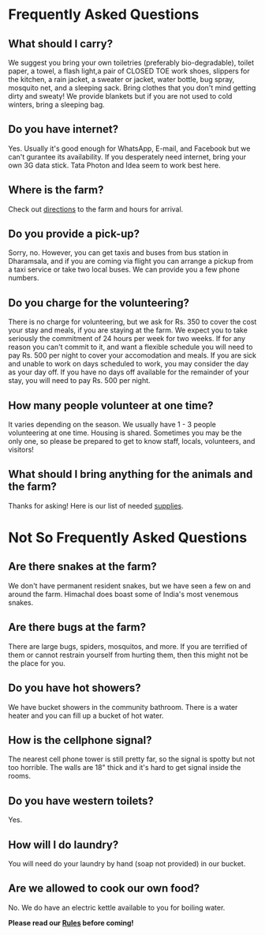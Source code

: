<!--

Title: Frequently Asked Questions

-->

Frequently Asked Questions
=========

## What should I carry?
We suggest you bring your own toiletries (preferably bio-degradable), toilet paper, a towel, a flash light,a pair of CLOSED TOE work shoes, slippers for the kitchen, a rain jacket, a sweater or jacket, water bottle, bug spray, mosquito net, and a sleeping sack. Bring clothes that you don't mind getting dirty and sweaty! We provide blankets but if you are not used to cold winters, bring a sleeping bag.

## Do you have internet?
Yes. Usually it's good enough for WhatsApp, E-mail, and Facebook but we can't gurantee its availability. If you desperately need internet, bring your own 3G data stick. Tata Photon and Idea seem to work best here.

## Where is the farm?
Check out [directions](/?p=directions) to the farm and hours for arrival.

## Do you provide a pick-up?
Sorry, no. However, you can get taxis and buses from bus station in Dharamsala, and if you are coming via flight you can arrange a pickup from a taxi service or take two local buses. We can provide you a few phone numbers.

## Do you charge for the volunteering?
There is no charge for volunteering, but we ask for Rs. 350 to cover the cost your stay and meals, if you are staying at the farm. We expect you to take seriously the commitment of 24 hours per week for two weeks. If for any reason you can't commit to it, and want a flexible schedule you will need to pay Rs. 500 per night to cover your accomodation and meals. If you are sick and unable to work on days scheduled to work, you may consider the day as your day off. If you have no days off available for the remainder of your stay, you will need to pay Rs. 500 per night.

## How many people volunteer at one time?
It varies depending on the season. We usually have 1 - 3 people volunteering at one time. Housing is shared. Sometimes you may be the only one, so please be prepared to get to know staff, locals, volunteers, and visitors!

## What should I bring anything for the animals and the farm?
Thanks for asking! Here is our list of needed [supplies](/?p=supplies).


Not So Frequently Asked Questions
=========

## Are there snakes at the farm?
We don't have permanent resident snakes, but we have seen a few on and around the farm. Himachal does boast some of India's most venemous snakes.

## Are there bugs at the farm?
There are large bugs, spiders, mosquitos, and more. If you are terrified of them or cannot restrain yourself from hurting them, then this might not be the place for you.

## Do you have hot showers?
We have bucket showers in the community bathroom. There is a water heater and you can fill up a bucket of hot water.

## How is the cellphone signal?
The nearest cell phone tower is still pretty far, so the signal is spotty but not too horrible. The walls are 18" thick and it's hard to get signal inside the rooms. 

## Do you have western toilets?
Yes. 

## How will I do laundry?
You will need do your laundry by hand (soap not provided) in our bucket.

## Are we allowed to cook our own food?
No. We do have an electric kettle available to you for boiling water.


**Please read our [Rules](/?p=rules) before coming!**

<!-- community spaces, meditation area? -->
